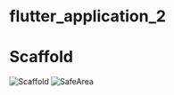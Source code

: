 # flutter_application_2

# Scaffold

![Scaffold](https://github.com/changkhobanhoa/Widget_Flutter/assets/106042530/67891883-9f78-4d9f-9333-ee5124060a33)
![SafeArea](https://github.com/changkhobanhoa/Widget_Flutter/assets/106042530/8b282c22-b27c-44c0-9a90-e2da03641feb)
